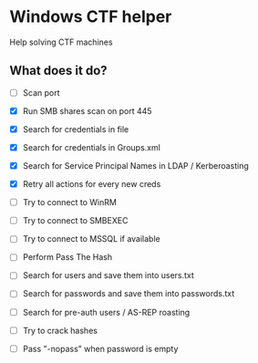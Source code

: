 # Windows CTF helper

Help solving CTF machines

## What does it do?

 - [ ] Scan port
 - [x] Run SMB shares scan on port 445
 - [x] Search for credentials in file
 - [x] Search for credentials in Groups.xml
 - [x] Search for Service Principal Names in LDAP / Kerberoasting
 - [x] Retry all actions for every new creds
 - [ ] Try to connect to WinRM
 - [ ] Try to connect to SMBEXEC
 - [ ] Try to connect to MSSQL if available
 - [ ] Perform Pass The Hash
 - [ ] Search for users and save them into users.txt
 - [ ] Search for passwords and save them into passwords.txt
 - [ ] Search for pre-auth users / AS-REP roasting
 - [ ] Try to crack hashes
 - [ ] Pass "-nopass" when password is empty

